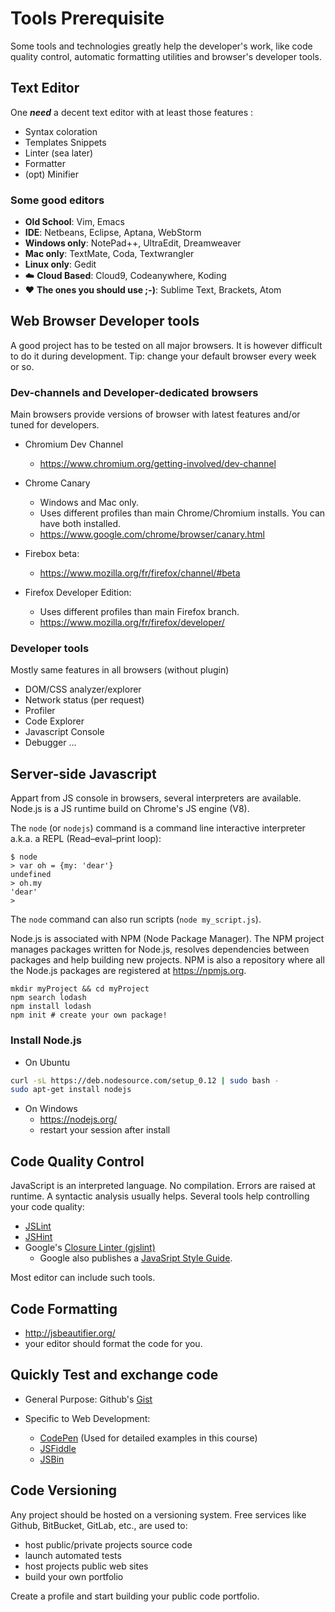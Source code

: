 Tools Prerequisite
==================

Some tools and technologies greatly help the developer's work, like code quality control, automatic formatting utilities and browser's developer tools.

Text Editor
-----------

One ***need*** a decent text editor with at least those features :

-	Syntax coloration
-	Templates Snippets
-	Linter (sea later)
-	Formatter
-	(opt) Minifier

### Some good editors

-	**Old School**: Vim, Emacs
-	**IDE**: Netbeans, Eclipse, Aptana, WebStorm
-	**Windows only**: NotePad++, UltraEdit, Dreamweaver
-	**Mac only**: TextMate, Coda, Textwrangler
-	**Linux only**: Gedit
-	:cloud: **Cloud Based**: Cloud9, Codeanywhere, Koding
-	:heart: **The ones you should use ;-)**: Sublime Text, Brackets, Atom

Web Browser Developer tools
---------------------------

A good project has to be tested on all major browsers. It is however difficult to do it during development. Tip: change your default browser every week or so.

### Dev-channels and Developer-dedicated browsers

Main browsers provide versions of browser with latest features and/or tuned for developers.

-	Chromium Dev Channel

	-	https://www.chromium.org/getting-involved/dev-channel

-	Chrome Canary

	-	Windows and Mac only.
	-	Uses different profiles than main Chrome/Chromium installs. You can have both installed.
	-	https://www.google.com/chrome/browser/canary.html

-	Firebox beta:

	-	https://www.mozilla.org/fr/firefox/channel/#beta

-	Firefox Developer Edition:

	-	Uses different profiles than main Firefox branch.
	-	https://www.mozilla.org/fr/firefox/developer/

### Developer tools

Mostly same features in all browsers (without plugin)

-	DOM/CSS analyzer/explorer
-	Network status (per request)
-	Profiler
-	Code Explorer
-	Javascript Console
-	Debugger ...

Server-side Javascript
----------------------

Appart from JS console in browsers, several interpreters are available. Node.js is a JS runtime build on Chrome's JS engine (V8).

The `node` (or `nodejs`) command is a command line interactive interpreter a.k.a. a REPL (Read–eval–print loop):

```
$ node
> var oh = {my: 'dear'}
undefined
> oh.my
'dear'
>
```

The `node` command can also run scripts (`node my_script.js`).

Node.js is associated with NPM (Node Package Manager). The NPM project manages packages written for Node.js, resolves dependencies between packages and help building new projects. NPM is also a repository where all the Node.js packages are registered at https://npmjs.org.

```
mkdir myProject && cd myProject
npm search lodash
npm install lodash
npm init # create your own package!
```

### Install Node.js

-	On Ubuntu

```bash
curl -sL https://deb.nodesource.com/setup_0.12 | sudo bash -
sudo apt-get install nodejs
```

-	On Windows
	-	https://nodejs.org/
	-	restart your session after install

Code Quality Control
--------------------

JavaScript is an interpreted language. No compilation. Errors are raised at runtime. A syntactic analysis usually helps. Several tools help controlling your code quality:

-	[JSLint](http://www.jslint.com/)
-	[JSHint](http://jshint.com/)
-	Google's [Closure Linter (gjslint)](https://developers.google.com/closure/utilities/)
	-	Google also publishes a [JavaSript Style Guide](https://google.github.io/styleguide/javascriptguide.xml).

Most editor can include such tools.

Code Formatting
---------------

-	http://jsbeautifier.org/
-	your editor should format the code for you.  

Quickly Test and exchange code
------------------------------

-	General Purpose: Github's [Gist](https://gist.github.com/)

-	Specific to Web Development:

	-	[CodePen](https://codepen.io/) (Used for detailed examples in this course)
	-	[JSFiddle](https://jsfiddle.net/)
	-	[JSBin](http://jsbin.com/)

Code Versioning
---------------

Any project should be hosted on a versioning system. Free services like Github, BitBucket, GitLab, etc., are used to:

-	host public/private projects source code
-	launch automated tests
-	host projects public web sites
-	build your own portfolio

Create a profile and start building your public code portfolio.
